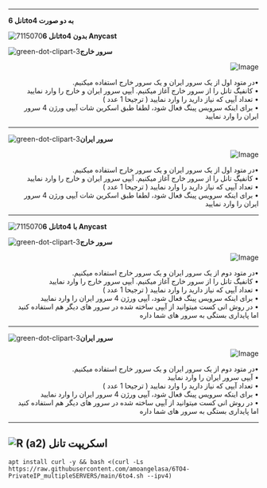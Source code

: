 -------------------------------
**تانل 6to4 به دو صورت**

![7115070](https://github.com/Azumi67/6TO4-PrivateIP/assets/119934376/cde3ca64-6750-48dc-8a60-001d44bbdd3d)**تانل 6to4 بدون Anycast**


![green-dot-clipart-3](https://github.com/Azumi67/6TO4-PrivateIP/assets/119934376/d30892cf-cd26-4695-886d-9a4a47ade691)**سرور خارج**

  <p align="right">
  <img src="https://github.com/Azumi67/6TO4-PrivateIP/assets/119934376/81a38493-7df2-46f5-b51b-fee1c7e03349" alt="Image" />
</p>
<div dir="rtl">&bull;در متود اول از یک سرور ایران و یک سرور خارج استفاده میکنیم.  </div>
   <div dir="rtl">&bull; کانفیگ تانل را از سرور خارج آغاز میکنیم. آیپی سرور ایران و خارج را وارد نمایید </div>
    <div dir="rtl">&bull; تعداد آیپی که نیاز دارید را وارد نمایید ( ترجیحا 1 عدد )</div>
     <div dir="rtl">&bull; برای اینکه سرویس پینگ فعال شود، لطفا طبق اسکرین شات آیپی ورژن 4 سرور ایران را وارد نمایید</div>
    

----------------------------------------------------

![green-dot-clipart-3](https://github.com/Azumi67/6TO4-PrivateIP/assets/119934376/d30892cf-cd26-4695-886d-9a4a47ade691)**سرور ایران**


  <p align="right">
  <img src="https://github.com/Azumi67/6TO4-PrivateIP/assets/119934376/dae46cda-ae43-474a-b795-2772e355303f" alt="Image" />
</p>
<div dir="rtl">&bull;در متود اول از یک سرور ایران و یک سرور خارج استفاده میکنیم.  </div>
   <div dir="rtl">&bull; کانفیگ تانل را از سرور خارج آغاز میکنیم. آیپی سرور ایران و خارج را وارد نمایید </div>
    <div dir="rtl">&bull; تعداد آیپی که نیاز دارید را وارد نمایید ( ترجیحا 1 عدد )</div>
     <div dir="rtl">&bull; برای اینکه سرویس پینگ فعال شود، لطفا طبق اسکرین شات آیپی ورژن 4 سرور ایران را وارد نمایید</div>


-------------------------------
![7115070](https://github.com/Azumi67/6TO4-PrivateIP/assets/119934376/cde3ca64-6750-48dc-8a60-001d44bbdd3d)**تانل 6to4 با Anycast**

![green-dot-clipart-3](https://github.com/Azumi67/6TO4-PrivateIP/assets/119934376/d30892cf-cd26-4695-886d-9a4a47ade691)**سرور خارج**

  <p align="right">
  <img src="https://github.com/Azumi67/6TO4-PrivateIP/assets/119934376/fddfce1e-7e27-4d39-b3cb-38f5da53c798" alt="Image" />
</p>
<div dir="rtl">&bull;در متود دوم از یک سرور ایران و یک سرور خارج استفاده میکنیم.   </div>
   <div dir="rtl">&bull; کانفیگ تانل را از سرور خارج آغاز میکنیم. آیپی سرور خارج را وارد نمایید </div>
    <div dir="rtl">&bull; تعداد آیپی که نیاز دارید را وارد نمایید ( ترجیحا 1 عدد )</div>
     <div dir="rtl">&bull; برای اینکه سرویس پینگ فعال شود،  آیپی ورژن 4 سرور ایران را وارد نمایید</div>
    <div dir="rtl">&bull; در روش انی کست میتوانید از آیپی ساخته شده در سرور های دیگر هم استفاده کنید اما پایداری بستگی به سرور های شما داره</div>

----------------------------------------------------

![green-dot-clipart-3](https://github.com/Azumi67/6TO4-PrivateIP/assets/119934376/d30892cf-cd26-4695-886d-9a4a47ade691)**سرور ایران**


  <p align="right">
  <img src="https://github.com/Azumi67/6TO4-PrivateIP/assets/119934376/ae470272-77ee-439c-984e-d4e5b4ec6155" alt="Image" />
</p>
<div dir="rtl">&bull;در متود دوم از یک سرور ایران و یک سرور خارج استفاده میکنیم.   </div>
   <div dir="rtl">&bull;  آیپی سرور ایران را وارد نمایید </div>
    <div dir="rtl">&bull; تعداد آیپی که نیاز دارید را وارد نمایید ( ترجیحا 1 عدد )</div>
     <div dir="rtl">&bull; برای اینکه سرویس پینگ فعال شود،  آیپی ورژن 4 سرور ایران را وارد نمایید</div>
    <div dir="rtl">&bull; در روش انی کست میتوانید از آیپی ساخته شده در سرور های دیگر هم استفاده کنید اما پایداری بستگی به سرور های شما داره</div>


----------------


![R (a2)](https://github.com/Azumi67/PrivateIP-Tunnel/assets/119934376/716fd45e-635c-4796-b8cf-856024e5b2b2)
**اسکریپت تانل**
----------------


```
apt install curl -y && bash <(curl -Ls https://raw.githubusercontent.com/amoangelasa/6TO4-PrivateIP_multipleSERVERS/main/6to4.sh --ipv4)
```
